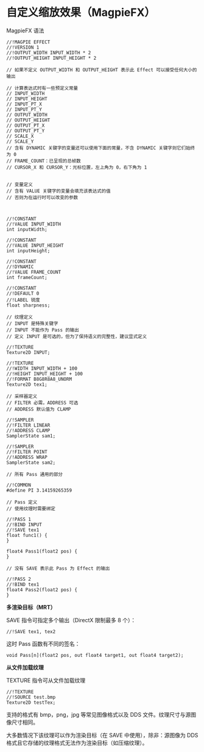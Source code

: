 # 自定义缩放效果（MagpieFX）

MagpieFX 语法

``` hlsl
//!MAGPIE EFFECT
//!VERSION 1
//!OUTPUT_WIDTH INPUT_WIDTH * 2
//!OUTPUT_HEIGHT INPUT_HEIGHT * 2

// 如果不定义 OUTPUT_WIDTH 和 OUTPUT_HEIGHT 表示此 Effect 可以接受任何大小的输出

// 计算表达式时有一些预定义常量
// INPUT_WIDTH
// INPUT_HEIGHT
// INPUT_PT_X
// INPUT_PT_Y
// OUTPUT_WIDTH
// OUTPUT_HEIGHT
// OUTPUT_PT_X
// OUTPUT_PT_Y
// SCALE_X
// SCALE_Y
// 含有 DYNAMIC 关键字的变量还可以使用下面的常量，不含 DYNAMIC 关键字则它们始终为 0
// FRAME_COUNT：已呈现的总帧数
// CURSOR_X 和 CURSOR_Y：光标位置，左上角为 0，右下角为 1


// 变量定义
// 含有 VALUE 关键字的变量会填充该表达式的值
// 否则为在运行时可以改变的参数



//!CONSTANT
//!VALUE INPUT_WIDTH
int inputWidth;

//!CONSTANT
//!VALUE INPUT_HEIGHT
int inputHeight;

//!CONSTANT
//!DYNAMIC
//!VALUE FRAME_COUNT
int frameCount;

//!CONSTANT
//!DEFAULT 0
//!LABEL 锐度
float sharpness;

// 纹理定义
// INPUT 是特殊关键字
// INPUT 不能作为 Pass 的输出
// 定义 INPUT 是可选的，但为了保持语义的完整性，建议显式定义

//!TEXTURE
Texture2D INPUT;

//!TEXTURE
//!WIDTH INPUT_WIDTH + 100
//!HEIGHT INPUT_HEIGHT + 100
//!FORMAT B8G8R8A8_UNORM
Texture2D tex1;

// 采样器定义
// FILTER 必需，ADDRESS 可选
// ADDRESS 默认值为 CLAMP

//!SAMPLER
//!FILTER LINEAR
//!ADDRESS CLAMP
SamplerState sam1;

//!SAMPLER
//!FILTER POINT
//!ADDRESS WRAP
SamplerState sam2;

// 所有 Pass 通用的部分

//!COMMON
#define PI 3.14159265359

// Pass 定义
// 使用纹理时需要绑定

//!PASS 1
//!BIND INPUT
//!SAVE tex1
float func1() {
}

float4 Pass1(float2 pos) {
}

// 没有 SAVE 表示此 Pass 为 Effect 的输出

//!PASS 2
//!BIND tex1
float4 Pass2(float2 pos) {
}
```


**多渲染目标（MRT）**

SAVE 指令可指定多个输出（DirectX 限制最多 8 个）：
``` hlsl
//!SAVE tex1, tex2
```

这时 Pass 函数有不同的签名：
``` hlsl
void Pass[n](float2 pos, out float4 target1, out float4 target2);
```

**从文件加载纹理**

TEXTURE 指令可从文件加载纹理

``` hlsl
//!TEXTURE
//!SOURCE test.bmp
Texture2D testTex;
```

支持的格式有 bmp，png，jpg 等常见图像格式以及 DDS 文件。纹理尺寸与源图像尺寸相同。

大多数情况下该纹理可以作为渲染目标（在 SAVE 中使用），除非：源图像为 DDS 格式且它存储的纹理格式无法作为渲染目标（如压缩纹理）。
